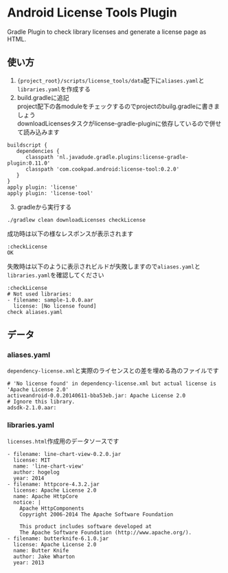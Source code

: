 # Android License Tools Plugin

Gradle Plugin to check library licenses and generate a license page as HTML.

## 使い方

1. `{project_root}/scripts/license_tools/data`配下に`aliases.yaml`と`libraries.yaml`を作成する
2. build.gradleに追記  
  project配下の各moduleをチェックするのでprojectのbuilg.gradleに書きましょう  
  downloadLicensesタスクがlicense-gradle-pluginに依存しているので併せて読み込みます

  ```
  buildscript {
     dependencies {    
        classpath 'nl.javadude.gradle.plugins:license-gradle-plugin:0.11.0'
        classpath 'com.cookpad.android:license-tool:0.2.0'  
     }  
  }  
  apply plugin: 'license'
  apply plugin: 'license-tool'  
  ```

3. gradleから実行する  

  `./gradlew clean downloadLicenses checkLicense`

成功時は以下の様なレスポンスが表示されます
```
:checkLicense
OK
```

失敗時は以下のように表示されビルドが失敗しますので`aliases.yaml`と`libraries.yaml`を確認してください
```
:checkLicense
# Not used libraries:
- filename: sample-1.0.0.aar
  license: [No license found]
check aliases.yaml
```

## データ
### aliases.yaml
`dependency-license.xml`と実際のライセンスとの差を埋める為のファイルです

```
# 'No license found' in dependency-license.xml but actual license is 'Apache License 2.0'
activeandroid-0.0.20140611-bba53eb.jar: Apache License 2.0
# Ignore this library.
adsdk-2.1.0.aar:
```

### libraries.yaml
`licenses.html`作成用のデータソースです

```
- filename: line-chart-view-0.2.0.jar
  license: MIT
  name: 'line-chart-view'
  author: hogelog
  year: 2014
- filename: httpcore-4.3.2.jar
  license: Apache License 2.0
  name: Apache HttpCore
  notice: |
    Apache HttpComponents
    Copyright 2006-2014 The Apache Software Foundation

    This product includes software developed at
    The Apache Software Foundation (http://www.apache.org/).
- filename: butterknife-6.1.0.jar
  license: Apache License 2.0
  name: Butter Knife
  author: Jake Wharton
  year: 2013
```
